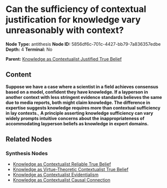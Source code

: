 # Can the sufficiency of contextual justification for knowledge vary unreasonably with context?

**Node Type:** antithesis
**Node ID:** 5856df6c-701c-4427-bb79-7a836357edbe
**Depth:** 4
**Terminal:** No

**Parent:** [Knowledge as Contextualist Justified True Belief](knowledge-as-contextualist-justified-true-belief-synthesis-9a24f2d2-2909-40b1-b479-37bbe2a2edda.md)

## Content

**Suppose we have a case where a scientist in a field achieves consensus based on a model, confident they have knowledge. If a layperson in another context with less stringent evidence standards believes the same due to media reports, both might claim knowledge. The difference in expertise suggests knowledge requires more than contextual sufficiency in lay contexts.**, **A principle asserting knowledge sufficiency can vary widely prompts intuitive concerns about the inappropriateness of accommodating layperson beliefs as knowledge in expert domains.**

## Related Nodes

### Synthesis Nodes

- [Knowledge as Contextualist Reliable True Belief](knowledge-as-contextualist-reliable-true-belief-synthesis-2bb5ec02-87b3-426a-b860-9f9d9d453cfe.md)
- [Knowledge as Virtue-Theoretic Contextualist True Belief](knowledge-as-virtue-theoretic-contextualist-true-belief-synthesis-9c85a4d0-3cfe-4eeb-9a13-eb4681f7b123.md)
- [Knowledge as Contextualist Evidentialism](knowledge-as-contextualist-evidentialism-synthesis-9ea6386b-1af0-4132-aced-9d3ef04c67b8.md)
- [Knowledge as Contextualist Causal Connection](knowledge-as-contextualist-causal-connection-synthesis-926d1a39-a0e9-43ea-b1ee-b120fa916912.md)
